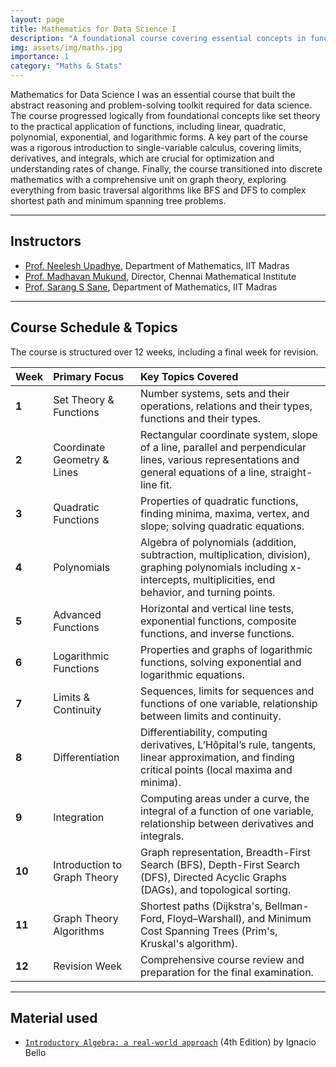 ```yaml
---
layout: page
title: Mathematics for Data Science I
description: "A foundational course covering essential concepts in functions, single-variable calculus, and graph theory to model real-world scenarios."
img: assets/img/maths.jpg
importance: 1
category: "Maths & Stats"
---
```


Mathematics for Data Science I was an essential course that built the abstract reasoning and problem-solving toolkit required for data science. The course progressed logically from foundational concepts like set theory to the practical application of functions, including linear, quadratic, polynomial, exponential, and logarithmic forms. A key part of the course was a rigorous introduction to single-variable calculus, covering limits, derivatives, and integrals, which are crucial for optimization and understanding rates of change. Finally, the course transitioned into discrete mathematics with a comprehensive unit on graph theory, exploring everything from basic traversal algorithms like BFS and DFS to complex shortest path and minimum spanning tree problems.

---

## Instructors

- [Prof. Neelesh Upadhye](https://math.iitm.ac.in/innerfaculty.php?fname=Neelesh%20Shankar), Department of Mathematics, IIT Madras
- [Prof. Madhavan Mukund](https://www.cmi.ac.in/~madhavan/), Director, Chennai Mathematical Institute
- [Prof. Sarang S Sane](https://home.iitm.ac.in/sarang/), Department of Mathematics, IIT Madras

---

## Course Schedule & Topics

The course is structured over 12 weeks, including a final week for revision.

| Week   | Primary Focus                | Key Topics Covered                                                                                                                                                       |
| :----- | :--------------------------- | :----------------------------------------------------------------------------------------------------------------------------------------------------------------------- |
| **1**  | Set Theory & Functions       | Number systems, sets and their operations, relations and their types, functions and their types.                                                                         |
| **2**  | Coordinate Geometry & Lines  | Rectangular coordinate system, slope of a line, parallel and perpendicular lines, various representations and general equations of a line, straight-line fit.            |
| **3**  | Quadratic Functions          | Properties of quadratic functions, finding minima, maxima, vertex, and slope; solving quadratic equations.                                                               |
| **4**  | Polynomials                  | Algebra of polynomials (addition, subtraction, multiplication, division), graphing polynomials including x-intercepts, multiplicities, end behavior, and turning points. |
| **5**  | Advanced Functions           | Horizontal and vertical line tests, exponential functions, composite functions, and inverse functions.                                                                   |
| **6**  | Logarithmic Functions        | Properties and graphs of logarithmic functions, solving exponential and logarithmic equations.                                                                           |
| **7**  | Limits & Continuity          | Sequences, limits for sequences and functions of one variable, relationship between limits and continuity.                                                               |
| **8**  | Differentiation              | Differentiability, computing derivatives, L’Hôpital’s rule, tangents, linear approximation, and finding critical points (local maxima and minima).                       |
| **9**  | Integration                  | Computing areas under a curve, the integral of a function of one variable, relationship between derivatives and integrals.                                               |
| **10** | Introduction to Graph Theory | Graph representation, Breadth-First Search (BFS), Depth-First Search (DFS), Directed Acyclic Graphs (DAGs), and topological sorting.                                     |
| **11** | Graph Theory Algorithms      | Shortest paths (Dijkstra's, Bellman-Ford, Floyd–Warshall), and Minimum Cost Spanning Trees (Prim's, Kruskal's algorithm).                                                |
| **12** | Revision Week                | Comprehensive course review and preparation for the final examination.                                                                                                   |

---

## Material used

- [`Introductory Algebra: a real-world approach`](https://www.amazon.in/Introductory-Algebra-Real-World-Approach/dp/9339204409) (4th Edition) by Ignacio Bello
